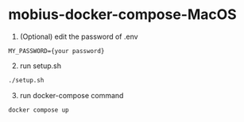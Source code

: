 # mobius-docker-compose-MacOS

1. (Optional) edit the password of .env
```
MY_PASSWORD={your password}
```

2. run setup.sh 
```sh
./setup.sh
```

3. run docker-compose command
```
docker compose up
```
